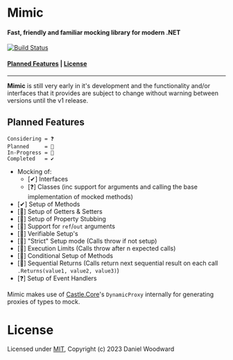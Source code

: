 # Mimic

#### Fast, friendly and familiar mocking library for modern .NET

[![Build Status][gh-actions-badge]][gh-actions]

#### [Planned Features](#planned-features) | [License](#license)

---

**Mimic** is still very early in it's development and the functionality and/or interfaces that it provides are subject to change without warning between versions until the v1 release.

## Planned Features

```
Considering = ❓
Planned     = 📅
In-Progress = 🚧
Completed   = ✔
```

-   Mocking of:
    -   [✔] Interfaces
    -   [❓] Classes (inc support for arguments and calling the base implementation of mocked methods)
-   [✔] Setup of Methods
-   [🚧] Setup of Getters & Setters
-   [📅] Setup of Property Stubbing
-   [📅] Support for `ref`/`out` arguments
-   [📅] Verifiable Setup's
-   [📅] "Strict" Setup mode (Calls throw if not setup)
-   [📅] Execution Limits (Calls throw after n expected calls)
-   [📅] Conditional Setup of Methods
-   [📅] Sequential Returns (Calls return next sequential result on each call `.Returns(value1, value2, value3)`)
-   [❓] Setup of Event Handlers

Mimic makes use of [Castle.Core](https://www.castleproject.org/projects/dynamicproxy)'s `DynamicProxy` internally for generating proxies of types to mock.

# License

Licensed under [MIT](./LICENSE), Copyright (c) 2023 Daniel Woodward

<!-- Links -->

[gh-actions-badge]: https://img.shields.io/github/actions/workflow/status/DrBarnabus/Mimic/ci.yml?logo=github&branch=main&style=for-the-badge
[gh-actions]: https://github.com/DrBarnabus/Mimic/actions/workflows/ci.yml
